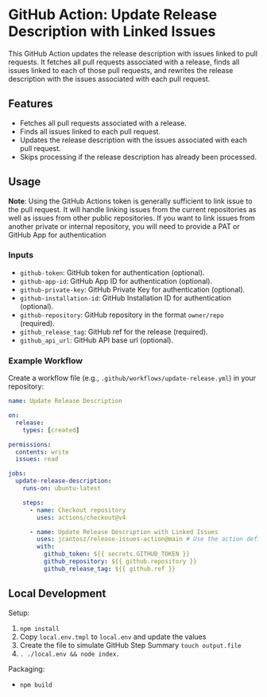 # GitHub Action: Update Release Description with Linked Issues

This GitHub Action updates the release description with issues linked to pull requests. It fetches all pull requests associated with a release, finds all issues linked to each of those pull requests, and rewrites the release description with the issues associated with each pull request.

## Features

- Fetches all pull requests associated with a release.
- Finds all issues linked to each pull request.
- Updates the release description with the issues associated with each pull request.
- Skips processing if the release description has already been processed.

## Usage

**Note**: Using the GitHub Actions token is generally sufficient to link issue to the pull request. It will handle linking issues from the current repositories as well as issues from other public repositories. If you want to link issues from another private or internal repository, you will need to provide a PAT or GitHub App for authentication

### Inputs

- `github-token`: GitHub token for authentication (optional).
- `github-app-id`: GitHub App ID for authentication (optional).
- `github-private-key`: GitHub Private Key for authentication (optional).
- `github-installation-id`: GitHub Installation ID for authentication (optional).
- `github-repository`: GitHub repository in the format `owner/repo` (required).
- `github_release_tag`: GitHub ref for the release (required).
- `github_api_url`: GitHub API base url (optional).

### Example Workflow

Create a workflow file (e.g., `.github/workflows/update-release.yml`) in your repository:

```yaml
name: Update Release Description

on:
  release:
    types: [created]

permissions:
  contents: write
  issues: read

jobs:
  update-release-description:
    runs-on: ubuntu-latest

    steps:
      - name: Checkout repository
        uses: actions/checkout@v4

      - name: Update Release Description with Linked Issues
        uses: jcantosz/release-issues-action@main # Use the action defined in the repository
        with:
          github_token: ${{ secrets.GITHUB_TOKEN }}
          github_repository: ${{ github.repository }}
          github_release_tag: ${{ github.ref }}
```

## Local Development

Setup:

1. `npm install`
1. Copy `local.env.tmpl` to `local.env` and update the values
1. Create the file to simulate GitHub Step Summary `touch output.file`
1. `. ./local.env && node index.`

Packaging:

- `npm build`
